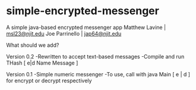 
simple-encrypted-messenger
==========================
A simple java-based encrypted messenger app
Matthew Lavine | msl23@njit.edu
Joe Parrinello | jap64@njit.edu

What should we add?

Version 0.2
-Rewritten to accept text-based messages
-Compile and run THash [ e|d  Name  Message ]

Version 0.1
-Simple numeric messenger
-To use, call with java Main [ e | d ] for encrypt or decrypt respectively
